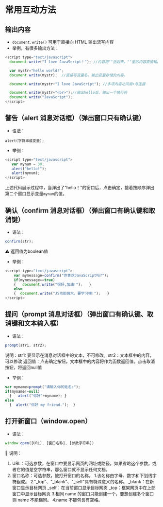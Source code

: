 # 常用互动方法

## 输出内容
* ```document.write()``` 可用于直接向 HTML 输出流写内容
* 举例，有很多输出方法：
```javascript
<script type="text/javascript">
  document.write("I love JavaScript！"); //内容用""括起来，""里的内容直接输出。

  var mystr="hello world!";
  document.write(mystr);  //直接写变量名，输出变量存储的内容。

  document.write(mystr+"I love JavaScript"); //多项内容之间用+号连接

  document.write(mystr+"<br>");//输出hello后，输出一个换行符
  document.write("JavaScript");
</script>
```


## 警告（alert 消息对话框）（弹出窗口只有确认键）
* 语法：
```
alert(字符串或变量);
```
* 举例：
```javascript
<script type="text/javascript">
   var mynum = 30;
   alert("hello!");
   alert(mynum);
</script>

```
上述代码展示过程中，当弹出了“hello！”的窗口后，点击确定，接着按顺序弹出第二个窗口显示变量```mynum```的值。


## 确认（confirm 消息对话框）（弹出窗口有确认键和取消键）
* 语法：
```javascript
confirm(str);
```
⚠️ 返回值为boolean值
* 举例：
```javascript
<script type="text/javascript">
    var mymessage=confirm("你喜欢JavaScript吗?");
    if(mymessage==true)
    {   document.write("很好,加油!");   }
    else
    {  document.write("JS功能强大，要学习噢!");   }
</script>
```


## 提问（prompt 消息对话框）（弹出窗口有确认键、取消键和文本输入框）
* 语法：
```javascript
prompt(str1, str2);
```
说明：str1: 要显示在消息对话框中的文本，不可修改。str2：文本框中的内容，可以修改
返回值：点击确定按钮，文本框中的内容将作为函数返回值。点击取消按钮，将返回null值
* 举例：
```javascript
var myname=prompt("请输入你的姓名:");
if(myname!=null)
  {   alert("你好"+myname); }
else
  {  alert("你好 my friend.");  }
```


## 打开新窗口（window.open）
* 语法：
```javascript
window.open([URL], [窗口名称], [参数字符串])
```
💬 说明：
1. URL：可选参数，在窗口中要显示网页的网址或路径。如果省略这个参数，或者它的值是空字符串，那么窗口就不显示任何文档。
2. 窗口名称：可选参数，被打开窗口的名称。
    1.该名称由字母、数字和下划线字符组成。
    2."_top"、"_blank"、"_self"具有特殊意义的名称。
       _blank：在新窗口显示目标网页
       _self：在当前窗口显示目标网页
       _top：框架网页中在上部窗口中显示目标网页
    3.相同 name 的窗口只能创建一个，要想创建多个窗口则 name 不能相同。
   4.name 不能包含有空格。